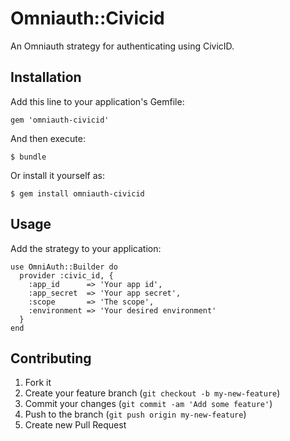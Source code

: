 # Omniauth::Civicid

An Omniauth strategy for authenticating using CivicID.

## Installation

Add this line to your application's Gemfile:

    gem 'omniauth-civicid'

And then execute:

    $ bundle

Or install it yourself as:

    $ gem install omniauth-civicid

## Usage

Add the strategy to your application:

    use OmniAuth::Builder do
      provider :civic_id, {
        :app_id      => 'Your app id',
        :app_secret  => 'Your app secret', 
        :scope       => 'The scope', 
        :environment => 'Your desired environment' 
      }
    end

## Contributing

1. Fork it
2. Create your feature branch (`git checkout -b my-new-feature`)
3. Commit your changes (`git commit -am 'Add some feature'`)
4. Push to the branch (`git push origin my-new-feature`)
5. Create new Pull Request
